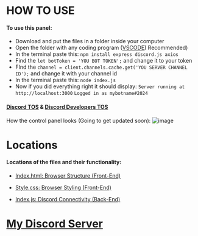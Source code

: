 # HOW TO USE

#### To use this panel:
* Download and put the files in a folder inside your computer
* Open the folder with any coding program ([VSCODE](https://code.visualstudio.com/)) Recommended)
* In the terminal paste this: ```npm install express discord.js axios```
* Find the ```let botToken = 'YOU BOT TOKEN';``` and change it to your token
* FInd the ```channel = client.channels.cache.get('YOU SERVER CHANNEL ID');``` and change it with your channel id
* In the terminal paste this: ```node index.js```
* Now if you did everything right it should display:
```Server running at http://localhost:3000``` ```Logged in as mybotname#2024```

#### [Discord TOS](https://discord.com/terms) & [Discord Developers TOS](https://support-dev.discord.com/hc/en-us/articles/8562894815383-Discord-Developer-Terms-of-Service)

How the control panel looks (Going to get updated soon):
![image](https://github.com/user-attachments/assets/a4d044b5-17bb-4b79-8633-c733d795e66c)

# Locations
#### Locations of the files and their functionality:

* [Index.html: Browser Structure (Front-End)](public/index.html)

* [Style.css: Browser Styling (Front-End)](public/style.css)

* [Index.js: Discord Connectivity (Back-End)](index.js)






# [My Discord Server](https://discord.com/api/guilds/1168567774663159918/widget.json)

